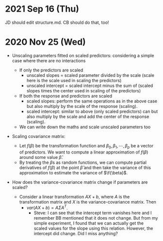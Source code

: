 
2021 Sep 16 (Thu)
=================

JD should edit structure.md. CB should do that, too!

2020 Nov 25 (Wed)
=================

- Unscaling parameters fitted on scaled predictors: considering a simple case where there are no interactions
	- If only the predictors are scaled
		- unscaled slopes = scaled parameter divided by the scale (scale here is the scale used in scaling the predictors)
		- unscaled intercept = scaled intercept minus the sum of (scaled slopes times the center used in scaling of the predictors)
	- If both the response and predictors are scaled
		- scaled slopes: perform the same operations as in the above case but also multiply by the scale of the response (scaling).
		- scaled intercept: similar to above (only scaled predictors) can but also multiply by the scale and add the center of the response (scaling).
	- We can write down the maths and scale unscaled parameters too

- Scaling covariance matrix: 
	- Let $f(\beta)$ be the transformation function and $\beta_0, \beta_1, \cdots, \beta_p$ be a vector of predictors. We want to compute a linear approximation of $f(\beta)$ around some value $\hat{\beta}$.
	- By treating the $\beta$s as random functions, we can compute partial derivatives of $f(\beta)$ at the point $\hat{\beta}$ and then take the variance of this approximation to estimate the variance of $\f{\beta}$.
- How does the variance-covariance matrix change if parameters are scaled?
	- Consider a linear transformation $AX + b$, where $A$ is the transformation matrix and $X$ is the variance-covariance matrix. Then
		- $var(AX + b) = A\Sigma A^T$. 
			- Steve: I can see that the intercept term vanishes here and I remember BB mentioned that it does not change. But from my simple experiment, I found that we can actually get the scaled values for the slope using this relation. However, the intercept did change. Did I miss anything?



